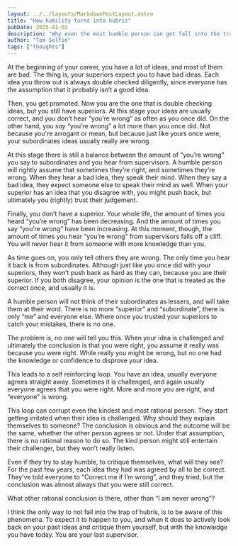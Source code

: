 ```yaml
---
layout: ../../layouts/MarkdownPostLayout.astro
title: "How humility turns into hubris"
pubDate: 2025-01-02
description: "Why even the most humble person can get fall into the trap of hubris."
author: "Tom Selfin"
tags: ["thoughts"]
---
```


At the beginning of your career, you have a lot of ideas, and most of them are
bad. The thing is, your superiors expect you to have bad ideas. Each idea you
throw out is always double checked diligently, since everyone has the assumption
that it probably isn’t a good idea.

Then, you get promoted. Now you are the one that is double checking ideas, but
you still have superiors. At this stage your ideas are usually correct, and you
don’t hear “you’re wrong” as often as you once did. On the other hand, you _say_
“you’re wrong” a lot more than you once did. Not because you're arrogant or
mean, but because just like yours once were, your subordinates ideas usually
really are wrong.

At this stage there is still a balance between the amount of “you’re wrong” you
say to subordinates and you hear from supervisors. A humble person will rightly
assume that sometimes they’re right, and sometimes they’re wrong. When they hear
a bad idea, they speak their mind. When they say a bad idea, they expect someone
else to speak their mind as well. When your superior has an idea that you
disagree with, you might push back, but ultimately you (rightly) trust their
judgement.

Finally, you don’t have a superior. Your whole life, the amount of times you
heard “you’re wrong” has been decreasing. And the amount of times you say
“you’re wrong” have been increasing. At this moment, though, the amount of times
you hear “you’re wrong” from supervisors falls off a cliff. You will never hear
it from someone with more knowledge than you.

As time goes on, you only tell others they are wrong. The only time you hear it
back is from subordinates. Although just like you once did with your superiors,
they won’t push back as hard as they can, because you are their superior. If you
both disagree, your opinion is the one that is treated as the correct once, and
usually it is.

A humble person will not think of their subordinates as lessers, and will take
them at their word. There is no more “superior” and “subordinate”, there is only
“me” and everyone else. Where once you trusted your superiors to catch your
mistakes, there is no one.

The problem is, no one will tell you this. When your idea is challenged and
ultimately the conclusion is that you were right, you assume it really was
because you were right. While really you might be wrong, but no one had the
knowledge or confidence to disprove your idea.

This leads to a self reinforcing loop. You have an idea, usually everyone agrees
straight away. Sometimes it is challenged, and again usually everyone agrees
that you were right. More and more you are right, and “everyone” is wrong.

This loop can corrupt even the kindest and most rational person. They start
getting irritated when their idea is challenged. Why should they explain
themselves to someone? The conclusion is obvious and the outcome will be the
same, whether the other person agrees or not. Under that assumption, there is no
rational reason to do so. The kind person might still entertain their
challenger, but they won’t really listen.

Even if they try to stay humble, to critique themselves, what will they see? For
the past few years, each idea they had was agreed by all to be correct. They’ve
told everyone to “Correct me if I’m wrong”, and they tried, but the conclusion
was almost always that you were still correct.

What other rational conclusion is there, other than “I am never wrong”?

I think the only way to not fall into the trap of hubris, is to be aware of this
phenomena. To expect it to happen to you, and when it does to actively look back
on your past ideas and critique them yourself, but with the knowledge you have
today. You are your last supervisor.
